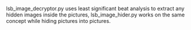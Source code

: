 lsb_image_decryptor.py uses least significant beat analysis to extract any hidden images inside the pictures, lsb_image_hider.py works on the same concept while hiding pictures into pictures.
